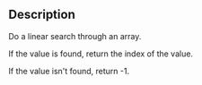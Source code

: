 ## Description
Do a linear search through an array.

If the value is found, return the index of the value.

If the value isn't found, return -1.